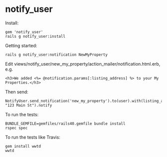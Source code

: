 notify_user
===========


Install:
```
gem 'notify_user'
rails g notify_user:install
```

Getting started:
```
rails g notify_user:notification NewMyProperty
```

Edit views/notify_user/new_my_property/action_mailer/notification.html.erb, e.g.
```
<h3>We added <%= @notification.params[:listing_address] %> to your My Properties.</h3>
```

Then send:
```
NotifyUser.send_notification('new_my_property').to(user).with(listing_address: "123 Main St").notify
```



To run the tests:
```
BUNDLE_GEMFILE=gemfiles/rails40.gemfile bundle install
rspec spec
```

To run the tests like Travis:
```
gem install wwtd
wwtd
```